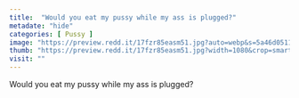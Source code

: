 ```yaml
---
title:  "Would you eat my pussy while my ass is plugged?"
metadate: "hide"
categories: [ Pussy ]
image: "https://preview.redd.it/17fzr85easm51.jpg?auto=webp&s=5a46d0511635ff2bae23150a01e4b541f11475c8"
thumb: "https://preview.redd.it/17fzr85easm51.jpg?width=1080&crop=smart&auto=webp&s=bb2224c973a729c4889c480922a28ff1ba42355f"
visit: ""
---
```

Would you eat my pussy while my ass is plugged?
